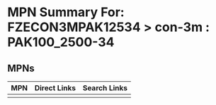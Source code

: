 



# MPN Summary For: FZECON3MPAK12534 > con-3m : PAK100_2500-34

## MPNs
  

|MPN|Direct Links|Search Links|
| :--- | :--- | :--- |
||||
